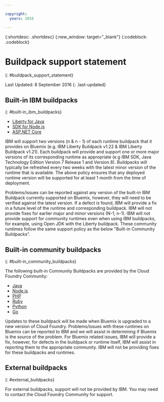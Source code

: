 ```yaml
---

copyright:
  years: 2016

---
```


{:shortdesc: .shortdesc}
{:new_window: target="_blank"}
{:codeblock: .codeblock}

# Buildpack support statement
{: #buildpack_support_statement}

Last Updated: 8 September 2016
{: .last-updated}

## Built-in IBM buildpacks
{: #built-in_ibm_buildpacks}

* [Liberty for Java](../runtimes/liberty/index.html)
* [SDK for Node.js](../runtimes/nodejs/index.html)
* [ASP.NET Core](../runtimes/dotnet/index.html)

IBM will support two versions (n & n - 1) of each runtime buildpack that it provides on Bluemix (e.g. IBM Liberty Buildpack v1.22 & IBM Liberty Buildpack v1.21). Each buildpack will provide and support one or more major versions of its corresponding runtime as appropriate (e.g IBM SDK, Java Technology Edition Version 7 Release 1 and Version 8). Buildpacks will typically be refreshed every two weeks with the latest minor version of the runtime that is available. The above policy ensures that any deployed runtime version will be supported for at least 1 month from the time of deployment.

Problems/issues can be reported against any version of the built-in IBM Buildpack currently supported on Bluemix, however, they will need to be verified against the latest version. If a defect is found, IBM will provide a fix in a future level of the runtime and corresponding buildpack. IBM will not provide fixes for earlier major and minor versions (N-1, n-1). IBM will not provide support for community runtimes even when using IBM buildpacks, for example, using Open JDK with the Liberty buildpack. These community runtimes follow the same support policy as the below "Built-in Community Buildpacks".

## Built-in community buildpacks
{: #built-in_community_buildpacks}

The following built-in Community Buildpacks are provided by the Cloud Foundry Community:

* [Java](../runtimes/tomcat/index.html)
* [Node.js](https://github.com/cloudfoundry/nodejs-buildpack)
* [PHP](../runtimes/php/index.html)
* [Ruby](../runtimes/ruby/index.html)
* [Python](../runtimes/python.html)
* [Go](../runtimes/go/index.html)

Updates to these buildpack will be made when Bluemix is upgraded to a new version of Cloud Foundry. Problems/issues with these runtimes on Bluemix can be reported to IBM and we will assist in determining if Bluemix is the source of the problem. For Bluemix related issues, IBM will provide a fix, however, for defects in the buildpack or runtime itself, IBM will assist in reporting them to the appropriate community. IBM will not be providing fixes for these buildpacks and runtimes.

## External buildpacks
{: #external_buildpacks}


For external buildpacks, support will not be provided by IBM. You may need to contact the Cloud Foundry Community for support. 


